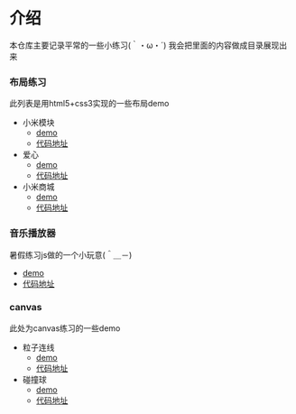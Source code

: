 # 介绍
本仓库主要记录平常的一些小练习(｀・ω・´)
我会把里面的内容做成目录展现出来

### 布局练习
此列表是用html5+css3实现的一些布局demo
* 小米模块
  * [demo](https://15515179583.github.io/demo/miModule/index.html)
  * [代码地址](https://github.com/15515179583/demo/tree/master/miModule)
* 爱心
  * [demo](https://15515179583.github.io/demo/demo/heart.html)
  * [代码地址](https://github.com/15515179583/demo/tree/master/demo)
* 小米商城
  * [demo]()
  * [代码地址]()

### 音乐播放器
暑假练习js做的一个小玩意(＾＿－)
+ [demo](https://15515179583.github.io/demo/music/index.html)
+ [代码地址](https://github.com/15515179583/demo/tree/master/music)

### canvas
此处为canvas练习的一些demo
* 粒子连线
  * [demo](https://15515179583.github.io/demo/canvas/link.html)
  * [代码地址](https://github.com/15515179583/demo/tree/master/canvas)
* 碰撞球
  * [demo](https://15515179583.github.io/demo/canvas/ball.html)
  * [代码地址](https://github.com/15515179583/demo/tree/master/canvas)
